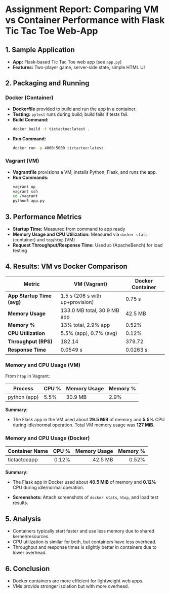 # Assignment Report: Comparing VM vs Container Performance with Flask Tic Tac Toe Web-App

## 1. Sample Application
- **App:** Flask-based Tic Tac Toe web app (see `app.py`)
- **Features:** Two-player game, server-side state, simple HTML UI

## 2. Packaging and Running

### Docker (Container)
- **Dockerfile** provided to build and run the app in a container.
- **Testing:** `pytest` runs during build; build fails if tests fail.
- **Build Command:**
  ```sh
  docker build -t tictactoe:latest .
  ```
- **Run Command:**
  ```sh
  docker run -p 4000:5000 tictactoe:latest
  ```

### Vagrant (VM)
- **Vagrantfile** provisions a VM, installs Python, Flask, and runs the app.
- **Run Commands:**
  ```sh
  vagrant up
  vagrant ssh
  cd /vagrant
  python3 app.py
  ```

## 3. Performance Metrics
- **Startup Time:** Measured from command to app ready
- **Memory Usage and CPU Utilization:** Measured via `docker stats` (container) and `top`/`htop` (VM)
- **Request Throughput/Response Time:** Used `ab` (ApacheBench) for load testing

## 4. Results: VM vs Docker Comparison

| Metric                | VM (Vagrant)                | Docker Container         |
|-----------------------|-----------------------------|-------------------------|
| **App Startup Time (avg)**| 1.5 s (206 s with up+provision) | 0.75 s                  |
| **Memory Usage**      | 133.0 MB total, 30.9 MB app | 42.5 MB                 |
| **Memory %**          | 13% total, 2.9% app         | 0.52%                   |
| **CPU Utilization**   | 5.5% (app), 0.7% (avg)      | 0.12%                   |
| **Throughput (RPS)**  | 182.14                         | 379.72                     |
| **Response Time**     | 0.0549 s                    | 0.0263 s                |



### Memory and CPU Usage (VM)

From `htop` in Vagrant:

| Process         | CPU % | Memory Usage | Memory % |
|-----------------|-------|--------------|----------|
| python (app)    | 5.5%  | 30.9 MB      | 2.9%     |

**Summary:**
- The Flask app in the VM used about **29.5 MiB** of memory and **5.5%** CPU during idle/normal operation. Total VM memory usage was **127 MiB**.

### Memory and CPU Usage (Docker)

| Container Name | CPU %   | Memory Usage | Memory % |
|----------------|--------:|-------------:|---------:|
| tictactoeapp   | 0.12%   | 42.5 MB      | 0.52%    |

**Summary:**
- The Flask app in Docker used about **40.5 MiB** of memory and **0.12%** CPU during idle/normal operation.

- **Screenshots:** Attach screenshots of `docker stats`, `htop`, and load test results.

## 5. Analysis
- Containers typically start faster and use less memory due to shared kernel/resources.
- CPU utilization is similar for both, but containers have less overhead.
- Throughput and response times is slightly better in containers due to lower overhead.

## 6. Conclusion
- Docker containers are more efficient for lightweight web apps.
- VMs provide stronger isolation but with more overhead.


